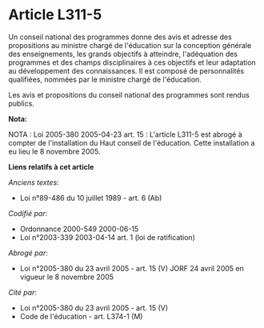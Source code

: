 # Article L311-5

Un conseil national des programmes donne des avis et adresse des propositions au ministre chargé de l'éducation sur la
conception générale des enseignements, les grands objectifs à atteindre, l'adéquation des programmes et des champs
disciplinaires à ces objectifs et leur adaptation au développement des connaissances. Il est composé de personnalités
qualifiées, nommées par le ministre chargé de l'éducation.

Les avis et propositions du conseil national des programmes sont rendus publics.

**Nota:**

NOTA : Loi 2005-380 2005-04-23 art. 15 : L'article L311-5 est abrogé à compter de l'installation du Haut conseil de
l'éducation. Cette installation a eu lieu le 8 novembre 2005.

**Liens relatifs à cet article**

_Anciens textes_:

  - Loi n°89-486 du 10 juillet 1989 - art. 6 (Ab)

_Codifié par_:

  - Ordonnance 2000-549 2000-06-15
  - Loi n°2003-339 2003-04-14 art. 1 (loi de ratification)

_Abrogé par_:

  - Loi n°2005-380 du 23 avril 2005 - art. 15 (V) JORF 24 avril 2005 en vigueur le 8 novembre 2005

_Cité par_:

  - Loi n°2005-380 du 23 avril 2005 - art. 15 (V)
  - Code de l'éducation - art. L374-1 (M)
